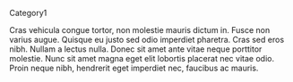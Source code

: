 Category1

Cras vehicula congue tortor, non molestie mauris dictum in. Fusce non varius augue. Quisque eu justo sed odio imperdiet pharetra. Cras sed eros nibh. Nullam a lectus nulla. Donec sit amet ante vitae neque porttitor molestie. Nunc sit amet magna eget elit lobortis placerat nec vitae odio. Proin neque nibh, hendrerit eget imperdiet nec, faucibus ac mauris.